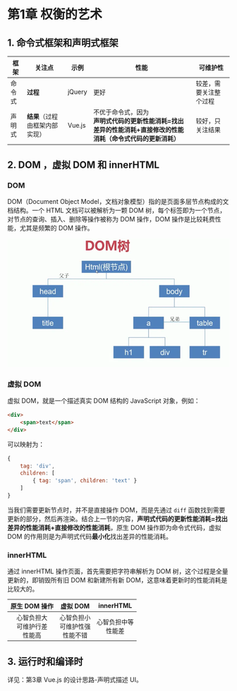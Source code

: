 # 第1章 权衡的艺术

## 1. 命令式框架和声明式框架

| 框架  | 关注点               | 示例     | 性能                                                              | 可维护性        |
| --- | ----------------- | ------ | --------------------------------------------------------------- | ----------- |
| 命令式 | **过程**            | jQuery | 更好                                                              | 较差，需要关注整个过程 |
| 声明式 | **结果**（过程由框架内部实现） | Vue.js | 不优于命令式，因为<br />**声明式代码的更新性能消耗=找出差异的性能消耗+直接修改的性能消耗（命令式代码的更新消耗）** | 较好，只关注结果    |

## 2. DOM ，虚拟 DOM 和 innerHTML

### DOM

DOM（Document Object Model，文档对象模型）指的是页面多层节点构成的文档结构。一个 HTML 文档可以被解析为一颗 DOM 树，每个标签即为一个节点，对节点的查询、插入、删除等操作被称为 DOM 操作，DOM 操作是比较耗费性能，尤其是频繁的 DOM 操作。

![](./images/dom.webp)

### 虚拟 DOM

虚拟 DOM，就是一个描述真实 DOM 结构的 JavaScript 对象，例如：

```html
<div>
    <span>text</span>
</div>
```

可以映射为：

```js
{
    tag: 'div',
    children: [
        { tag: 'span', children: 'text' }
    ]
}
```

当我们需要更新节点时，并不是直接操作 DOM，而是先通过 `diff` 函数找到需要更新的部分，然后再渲染。结合上一节的内容，**声明式代码的更新性能消耗=找出差异的性能消耗+直接修改的性能消耗**，原生 DOM 操作即为命令式代码，虚拟 DOM 的作用则是为声明式代码**最小化**找出差异的性能消耗。

### innerHTML

通过 innerHTML 操作页面，首先需要把字符串解析为 DOM 树，这个过程是全量更新的，即销毁所有旧 DOM 和新建所有新 DOM，这意味着更新时的性能消耗是比较大的。

| 原生 DOM 操作                 | 虚拟 DOM                     | innerHTML       |
|:-------------------------:|:--------------------------:|:---------------:|
| 心智负担大<br />可维护行差<br />性能高 | 心智负担小<br />可维护性强<br />性能不错 | 心智负担中等<br />性能差 |

## 3. 运行时和编译时

详见：第3章 Vue.js 的设计思路-声明式描述 UI。